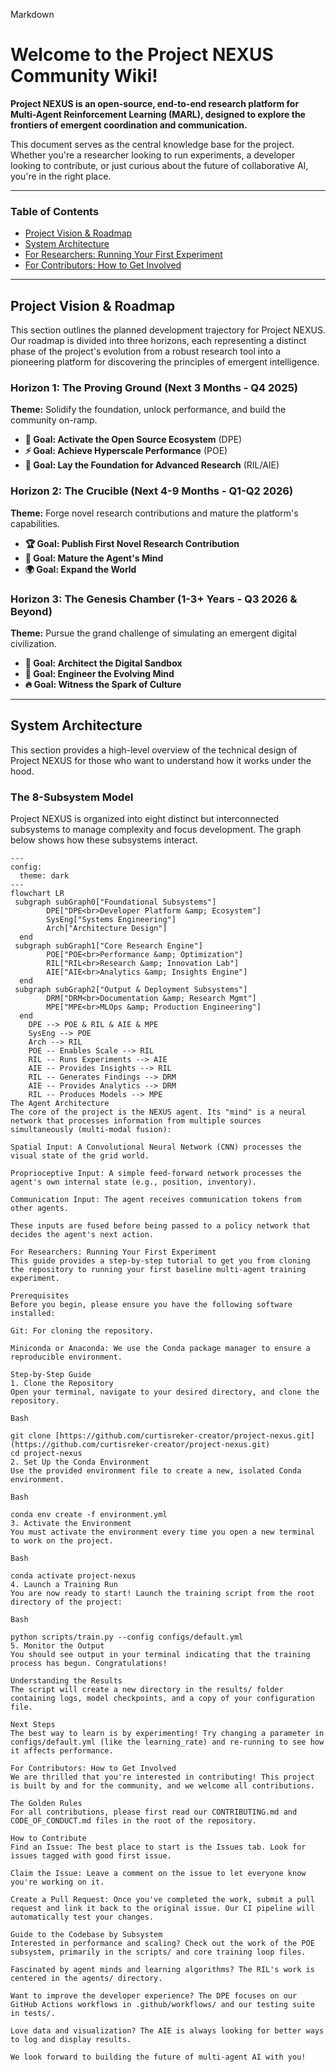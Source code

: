 
Markdown

# Welcome to the Project NEXUS Community Wiki!

**Project NEXUS is an open-source, end-to-end research platform for Multi-Agent Reinforcement Learning (MARL), designed to explore the frontiers of emergent coordination and communication.**

This document serves as the central knowledge base for the project. Whether you're a researcher looking to run experiments, a developer looking to contribute, or just curious about the future of collaborative AI, you're in the right place.

---

### Table of Contents

* [Project Vision & Roadmap](#project-vision--roadmap)
* [System Architecture](#system-architecture)
* [For Researchers: Running Your First Experiment](#for-researchers-running-your-first-experiment)
* [For Contributors: How to Get Involved](#for-contributors-how-to-get-involved)

---

## Project Vision & Roadmap

This section outlines the planned development trajectory for Project NEXUS. Our roadmap is divided into three horizons, each representing a distinct phase of the project's evolution from a robust research tool into a pioneering platform for discovering the principles of emergent intelligence.

### Horizon 1: The Proving Ground (Next 3 Months - Q4 2025)
**Theme:** Solidify the foundation, unlock performance, and build the community on-ramp.
* **🌱 Goal: Activate the Open Source Ecosystem** (DPE)
* **⚡ Goal: Achieve Hyperscale Performance** (POE)
* **🔬 Goal: Lay the Foundation for Advanced Research** (RIL/AIE)

### Horizon 2: The Crucible (Next 4-9 Months - Q1-Q2 2026)
**Theme:** Forge novel research contributions and mature the platform's capabilities.
* **🏆 Goal: Publish First Novel Research Contribution**
* **🧠 Goal: Mature the Agent's Mind**
* **🌍 Goal: Expand the World**

### Horizon 3: The Genesis Chamber (1-3+ Years - Q3 2026 & Beyond)
**Theme:** Pursue the grand challenge of simulating an emergent digital civilization.
* **🌌 Goal: Architect the Digital Sandbox**
* **🧬 Goal: Engineer the Evolving Mind**
* **🔥 Goal: Witness the Spark of Culture**

---

## System Architecture

This section provides a high-level overview of the technical design of Project NEXUS for those who want to understand how it works under the hood.

### The 8-Subsystem Model

Project NEXUS is organized into eight distinct but interconnected subsystems to manage complexity and focus development. The graph below shows how these subsystems interact.

```mermaid
---
config:
  theme: dark
---
flowchart LR
 subgraph subGraph0["Foundational Subsystems"]
        DPE["DPE<br>Developer Platform &amp; Ecosystem"]
        SysEng["Systems Engineering"]
        Arch["Architecture Design"]
  end
 subgraph subGraph1["Core Research Engine"]
        POE["POE<br>Performance &amp; Optimization"]
        RIL["RIL<br>Research &amp; Innovation Lab"]
        AIE["AIE<br>Analytics &amp; Insights Engine"]
  end
 subgraph subGraph2["Output & Deployment Subsystems"]
        DRM["DRM<br>Documentation &amp; Research Mgmt"]
        MPE["MPE<br>MLOps &amp; Production Engineering"]
  end
    DPE --> POE & RIL & AIE & MPE
    SysEng --> POE
    Arch --> RIL
    POE -- Enables Scale --> RIL
    RIL -- Runs Experiments --> AIE
    AIE -- Provides Insights --> RIL
    RIL -- Generates Findings --> DRM
    AIE -- Provides Analytics --> DRM
    RIL -- Produces Models --> MPE
The Agent Architecture
The core of the project is the NEXUS agent. Its "mind" is a neural network that processes information from multiple sources simultaneously (multi-modal fusion):

Spatial Input: A Convolutional Neural Network (CNN) processes the visual state of the grid world.

Proprioceptive Input: A simple feed-forward network processes the agent's own internal state (e.g., position, inventory).

Communication Input: The agent receives communication tokens from other agents.

These inputs are fused before being passed to a policy network that decides the agent's next action.

For Researchers: Running Your First Experiment
This guide provides a step-by-step tutorial to get you from cloning the repository to running your first baseline multi-agent training experiment.

Prerequisites
Before you begin, please ensure you have the following software installed:

Git: For cloning the repository.

Miniconda or Anaconda: We use the Conda package manager to ensure a reproducible environment.

Step-by-Step Guide
1. Clone the Repository
Open your terminal, navigate to your desired directory, and clone the repository.

Bash

git clone [https://github.com/curtisreker-creator/project-nexus.git](https://github.com/curtisreker-creator/project-nexus.git)
cd project-nexus
2. Set Up the Conda Environment
Use the provided environment file to create a new, isolated Conda environment.

Bash

conda env create -f environment.yml
3. Activate the Environment
You must activate the environment every time you open a new terminal to work on the project.

Bash

conda activate project-nexus
4. Launch a Training Run
You are now ready to start! Launch the training script from the root directory of the project:

Bash

python scripts/train.py --config configs/default.yml
5. Monitor the Output
You should see output in your terminal indicating that the training process has begun. Congratulations!

Understanding the Results
The script will create a new directory in the results/ folder containing logs, model checkpoints, and a copy of your configuration file.

Next Steps
The best way to learn is by experimenting! Try changing a parameter in configs/default.yml (like the learning_rate) and re-running to see how it affects performance.

For Contributors: How to Get Involved
We are thrilled that you're interested in contributing! This project is built by and for the community, and we welcome all contributions.

The Golden Rules
For all contributions, please first read our CONTRIBUTING.md and CODE_OF_CONDUCT.md files in the root of the repository.

How to Contribute
Find an Issue: The best place to start is the Issues tab. Look for issues tagged with good first issue.

Claim the Issue: Leave a comment on the issue to let everyone know you're working on it.

Create a Pull Request: Once you've completed the work, submit a pull request and link it back to the original issue. Our CI pipeline will automatically test your changes.

Guide to the Codebase by Subsystem
Interested in performance and scaling? Check out the work of the POE subsystem, primarily in the scripts/ and core training loop files.

Fascinated by agent minds and learning algorithms? The RIL's work is centered in the agents/ directory.

Want to improve the developer experience? The DPE focuses on our GitHub Actions workflows in .github/workflows/ and our testing suite in tests/.

Love data and visualization? The AIE is always looking for better ways to log and display results.

We look forward to building the future of multi-agent AI with you!